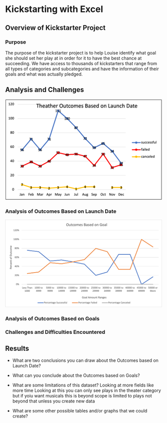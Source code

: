 # Kickstarting with Excel

## Overview of Kickstarter Project


### Purpose
The purpose of the kickstarter project is to help Louise identify what goal she should set her play at in order for it to have the best chance at succeeding. We have access to thousands of kickstarters that range from all types of categories	and subcategories and have the information of their goals and what was actually pledged. 
## Analysis and Challenges

![Outcomes based on Goals](./Resources/Theater_Outcomes_vs_Launch.png)

### Analysis of Outcomes Based on Launch Date


![Outcomes based on Goals](./Resources/Outcomes_vs_Goals.png)
### Analysis of Outcomes Based on Goals

### Challenges and Difficulties Encountered

## Results

- What are two conclusions you can draw about the Outcomes based on Launch Date?

- What can you conclude about the Outcomes based on Goals?

- What are some limitations of this dataset?
Looking at more fields like more time 
Looking at this you can only see plays in the theater category but if yoiu want musicals this is beyond
scope is limited to plays not beyond that unless you create new data

- What are some other possible tables and/or graphs that we could create?
